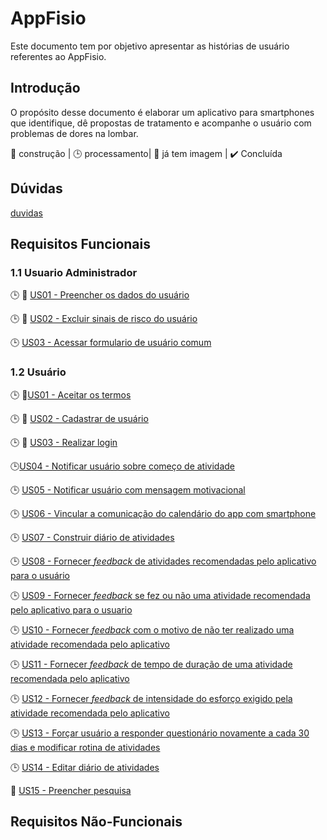 # AppFisio

Este documento tem por objetivo apresentar as histórias de usuário referentes ao AppFisio.

## Introdução

O propósito desse documento é elaborar um aplicativo para smartphones que identifique, dê propostas de tratamento e acompanhe o usuário com problemas de dores na lombar.

:construction: construção | :clock3: processamento| :iphone: já tem imagem | :heavy_check_mark: Concluída

## Dúvidas

[duvidas](https://git.quixada.ufc.br/npi/AppFisio/-/wikis/duvidas)

## Requisitos Funcionais

### 1.1 Usuario Administrador

:clock3: :iphone: [US01 - Preencher os dados do usuário](https://git.quixada.ufc.br/npi/AppFisio/-/wikis/admin/us01-preencher-os-dados-de-usuario)

:clock3: :iphone: [US02 - Excluir sinais de risco do usuário](https://git.quixada.ufc.br/npi/AppFisio/-/wikis/admin/us02-excluir-sinais-de-risco)

:clock3: [US03 - Acessar formulario de usuário comum](https://git.quixada.ufc.br/npi/AppFisio/-/wikis/admin/us03-acessar-formulario-de-usuario-comum)

### 1.2 Usuário

:clock3: :iphone:[US01 - Aceitar os termos](https://git.quixada.ufc.br/npi/AppFisio/-/wikis/usuario/us01-aceitar-termos-de-uso)

:clock3: :iphone: [US02 - Cadastrar de usuário](https://git.quixada.ufc.br/npi/AppFisio/-/wikis/usuario/us02-cadastrar-usuario)

:clock3: :iphone: [US03 - Realizar login](https://git.quixada.ufc.br/npi/AppFisio/-/wikis/usuario/us03-realizar-login)

:clock3:[US04 - Notificar usuário sobre começo de atividade](https://git.quixada.ufc.br/npi/AppFisio/-/wikis/usuario/us04-notificar-usuario-sobre-comeco-de-atividade)

:clock3: [US05 - Notificar usuário com mensagem motivacional](https://git.quixada.ufc.br/npi/AppFisio/-/wikis/usuario/us05-notificar-usuario-com-mensagem-motivacional)

:clock3: [US06 - Vincular a comunicação do calendário do app com smartphone](https://git.quixada.ufc.br/npi/AppFisio/-/wikis/usuario/us06-vincular-a-comunicacao-do-calendario-do-aplicativo-com-smartphone)

:clock3: [US07 - Construir diário de atividades](https://git.quixada.ufc.br/npi/AppFisio/-/wikis/usuario/us07-construir-diario-de-atividades)

:clock3: [US08 - Fornecer _feedback_ de atividades recomendadas pelo aplicativo para o usuário](https://git.quixada.ufc.br/npi/AppFisio/-/wikis/usuario/us08-fornecer-feedback-de-atividades-recomendadas-pelo-aplicativo-para-o-usuario)

:clock3: [US09 - Fornecer _feedback_ se fez ou não uma atividade recomendada pelo aplicativo para o usuario](https://git.quixada.ufc.br/npi/AppFisio/-/wikis/usuario/us09-fornecer-feedback-se-fez-ou-nao-uma-atividade-recomendada-pelo-aplicativo-para-o-usuario)

:clock3:  [US10 - Fornecer _feedback_ com o motivo de não ter realizado uma atividade recomendada pelo aplicativo](https://git.quixada.ufc.br/npi/AppFisio/-/wikis/usuario/us10-fornecer-feedback-com-o-motivo-de-nao-ter-realizado-uma-atividade-recomendada-pelo-aplicativo-para-o-usuario)

:clock3: [US11 - Fornecer _feedback_ de tempo de duração de uma atividade recomendada pelo aplicativo](https://git.quixada.ufc.br/npi/AppFisio/-/wikis/usuario/)

:clock3: [US12 - Fornecer _feedback_ de intensidade do esforço exigido pela atividade recomendada pelo aplicativo](https://git.quixada.ufc.br/npi/AppFisio/-/wikis/usuario/)

:clock3: [US13 - Forçar usuário a responder questionário novamente a cada 30 dias e modificar rotina de atividades](https://git.quixada.ufc.br/npi/AppFisio/-/wikis/usuario/)

:clock3: [US14 - Editar diário de atividades](https://git.quixada.ufc.br/npi/AppFisio/-/wikis/usuario/)

:construction: [US15 - Preencher pesquisa](https://git.quixada.ufc.br/npi/AppFisio/-/wikis/usuario/)

## Requisitos Não-Funcionais
